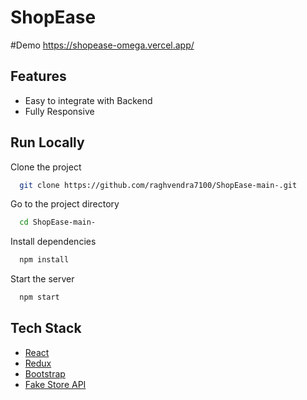 # ShopEase

#Demo 
https://shopease-omega.vercel.app/


## Features

- Easy to integrate with Backend
- Fully Responsive




## Run Locally

Clone the project

```bash
  git clone https://github.com/raghvendra7100/ShopEase-main-.git
```

Go to the project directory

```bash
  cd ShopEase-main-
```

Install dependencies

```bash
  npm install
```

Start the server

```bash
  npm start
```



## Tech Stack

* [React](https://reactjs.org/)
* [Redux](https://redux.js.org/)
* [Bootstrap](https://getbootstrap.com/)
* [Fake Store API](https://fakestoreapi.com/)
